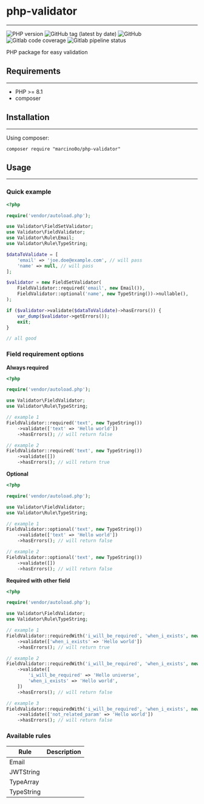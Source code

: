 # php-validator
___
![PHP version](https://img.shields.io/badge/php-%5E8.1-blue)
![GitHub tag (latest by date)](https://img.shields.io/github/v/tag/marcino0o/php-validator)
![GitHub](https://img.shields.io/github/license/marcino0o/php-validator)
![Gitlab code coverage](https://img.shields.io/gitlab/coverage/marcino0o/php-validator/main)
![Gitlab pipeline status](https://img.shields.io/gitlab/pipeline-status/marcino0o/php-validator?branch=main)

PHP package for easy validation

## Requirements
___
* PHP >= 8.1
* composer

## Installation
___
Using composer:

```console
composer require "marcino0o/php-validator"
```

## Usage
___
### Quick example

```php
<?php

require('vendor/autoload.php');

use Validator\FieldSetValidator;
use Validator\FieldValidator;
use Validator\Rule\Email;
use Validator\Rule\TypeString;

$dataToValidate = [
    'email' => 'joe.doe@example.com', // will pass
    'name' => null, // will pass
]; 

$validator = new FieldSetValidator(
    FieldValidator::required('email', new Email()),
    FieldValidator::optional('name', new TypeString())->nullable(),
);

if ($validator->validate($dataToValidate)->hasErrors()) {
    var_dump($validator->getErrors());
    exit;
}

// all good

```

### Field requirement options
**Always required**
```php
<?php

require('vendor/autoload.php');

use Validator\FieldValidator;
use Validator\Rule\TypeString;

// example 1
FieldValidator::required('text', new TypeString())
    ->validate(['text' => 'Hello world'])
    ->hasErrors(); // will return false

// example 2
FieldValidator::required('text', new TypeString())
    ->validate([])
    ->hasErrors(); // will return true

```
**Optional**
```php
<?php

require('vendor/autoload.php');

use Validator\FieldValidator;
use Validator\Rule\TypeString;

// example 1
FieldValidator::optional('text', new TypeString())
    ->validate(['text' => 'Hello world'])
    ->hasErrors(); // will return false

// example 2
FieldValidator::optional('text', new TypeString())
    ->validate([])
    ->hasErrors(); // will return false

```
**Required with other field**
```php
<?php

require('vendor/autoload.php');

use Validator\FieldValidator;
use Validator\Rule\TypeString;

// example 1
FieldValidator::requiredWith('i_will_be_required', 'when_i_exists', new TypeString())
    ->validate(['when_i_exists' => 'Hello world'])
    ->hasErrors(); // will return true

// example 2
FieldValidator::requiredWith('i_will_be_required', 'when_i_exists', new TypeString())
    ->validate([
        'i_will_be_required' => 'Hello universe',
        'when_i_exists' => 'Hello world',
    ])
    ->hasErrors(); // will return false

// example 3
FieldValidator::requiredWith('i_will_be_required', 'when_i_exists', new TypeString())
    ->validate(['not_related_param' => 'Hello world'])
    ->hasErrors(); // will return false

```
### Available rules
| **Rule**   | **Description** |
|------------|-----------------|
| Email      |                 |
| JWTString  |                 |
| TypeArray  |                 |
| TypeString |                 |

